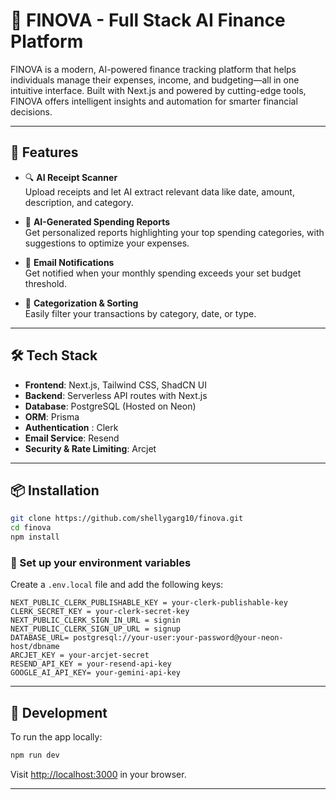 # 💸 FINOVA - Full Stack AI Finance Platform

FINOVA is a modern, AI-powered finance tracking platform that helps individuals manage their expenses, income, and budgeting—all in one intuitive interface. 
Built with Next.js and powered by cutting-edge tools, FINOVA offers intelligent insights and automation for smarter financial decisions.

---

## 🚀 Features

- 🔍 **AI Receipt Scanner**  
  Upload receipts and let AI extract relevant data like date, amount, description, and category.


- 🧠 **AI-Generated Spending Reports**  
  Get personalized reports highlighting your top spending categories, with suggestions to optimize your expenses.


- 📧 **Email Notifications**  
  Get notified when your monthly spending exceeds your set budget threshold.


- 📂 **Categorization & Sorting**  
  Easily filter your transactions by category, date, or type.

---

## 🛠️ Tech Stack

- **Frontend**: Next.js, Tailwind CSS, ShadCN UI
- **Backend**: Serverless API routes with Next.js
- **Database**: PostgreSQL (Hosted on Neon)
- **ORM**: Prisma
- **Authentication** : Clerk
- **Email Service**: Resend
- **Security & Rate Limiting**: Arcjet

---

## 📦 Installation

```bash
git clone https://github.com/shellygarg10/finova.git
cd finova
npm install
```

### 🔐 Set up your environment variables

Create a `.env.local` file and add the following keys:

```env
NEXT_PUBLIC_CLERK_PUBLISHABLE_KEY = your-clerk-publishable-key
CLERK_SECRET_KEY = your-clerk-secret-key
NEXT_PUBLIC_CLERK_SIGN_IN_URL = signin
NEXT_PUBLIC_CLERK_SIGN_UP_URL = signup
DATABASE_URL= postgresql://your-user:your-password@your-neon-host/dbname
ARCJET_KEY = your-arcjet-secret
RESEND_API_KEY = your-resend-api-key
GOOGLE_AI_API_KEY= your-gemini-api-key

```

---

## 🧪 Development

To run the app locally:

```bash
npm run dev
```

Visit [http://localhost:3000](http://localhost:3000) in your browser.

---
